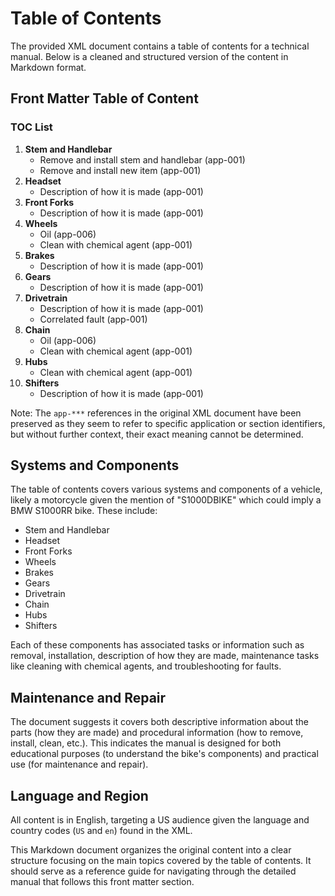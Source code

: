 # Table of Contents
The provided XML document contains a table of contents for a technical manual. Below is a cleaned and structured version of the content in Markdown format.

## Front Matter Table of Content
### TOC List

1. **Stem and Handlebar**
	* Remove and install stem and handlebar (app-001)
	* Remove and install new item (app-001)
2. **Headset**
	* Description of how it is made (app-001)
3. **Front Forks**
	* Description of how it is made (app-001)
4. **Wheels**
	* Oil (app-006)
	* Clean with chemical agent (app-001)
5. **Brakes**
	* Description of how it is made (app-001)
6. **Gears**
	* Description of how it is made (app-001)
7. **Drivetrain**
	* Description of how it is made (app-001)
	* Correlated fault (app-001)
8. **Chain**
	* Oil (app-006)
	* Clean with chemical agent (app-001)
9. **Hubs**
	* Clean with chemical agent (app-001)
10. **Shifters**
	* Description of how it is made (app-001)

Note: The `app-***` references in the original XML document have been preserved as they seem to refer to specific application or section identifiers, but without further context, their exact meaning cannot be determined.

## Systems and Components
The table of contents covers various systems and components of a vehicle, likely a motorcycle given the mention of "S1000DBIKE" which could imply a BMW S1000RR bike. These include:

- Stem and Handlebar
- Headset
- Front Forks
- Wheels
- Brakes
- Gears
- Drivetrain
- Chain
- Hubs
- Shifters

Each of these components has associated tasks or information such as removal, installation, description of how they are made, maintenance tasks like cleaning with chemical agents, and troubleshooting for faults.

## Maintenance and Repair
The document suggests it covers both descriptive information about the parts (how they are made) and procedural information (how to remove, install, clean, etc.). This indicates the manual is designed for both educational purposes (to understand the bike's components) and practical use (for maintenance and repair).

## Language and Region
All content is in English, targeting a US audience given the language and country codes (`US` and `en`) found in the XML.

This Markdown document organizes the original content into a clear structure focusing on the main topics covered by the table of contents. It should serve as a reference guide for navigating through the detailed manual that follows this front matter section.